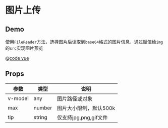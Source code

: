 # 图片上传

## Demo

使用`FileReader`方法，选择图片后读取到`base64`格式的图片信息，通过赋值给`img`的`src`实现图片预览

<ClientOnly>
  <uploadImg v-model="imgurl"></uploadImg>
</ClientOnly>

<script setup lang="ts">
import { ref } from 'vue'

const imgurl = ref('/images/logo.svg')
</script>

@[code vue](@src/components/uploadImg/demo.vue)

## Props

|参数|类型|说明|
|---|---|---|
|v-model|any|图片路径或对象|
|max|number|图片大小限制，默认500k|
|tip|string|仅支持jpg,png,gif文件|
